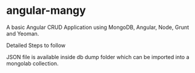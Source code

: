 angular-mangy
=============

A basic Angular CRUD Application using MongoDB, Angular, Node, Grunt and Yeoman.

Detailed Steps to follow

JSON file is available inside db dump folder which can be imported into a mongolab collection.
